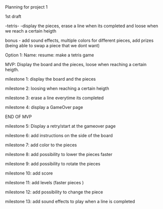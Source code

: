 Planning for project 1

1st draft

-tetris-
-display the pieces, erase a line when its completed and loose when we reach a certain heigth

bonus - add sound effects, multiple colors for different pieces, add prizes (being able to swap a piece that we dont want)

Option 1:
Name:
resume: make a tetris game

MVP: Display the board and the pieces, loose when reaching a certain heigth.

milestone 1:
display the board and the pieces

milestone 2:
loosing when reaching a certain heigth

milestone 3:
erase a line everytime its completed

milestone 4:
display a GameOver page

END OF MVP

milestone 5:
Display a retry/start at the gameover page

milestone 6:
add instructions on the side of the board

milestone 7:
add color to the pieces

milestone 8:
add possibility to lower the pieces faster

milestone 9:
add possibility to rotate the pieces

milestone 10:
add score

milestone 11:
add levels (faster pieces )

milestone 12:
add possibility to change the piece

milestone 13:
add sound effects to play when a line is completed
